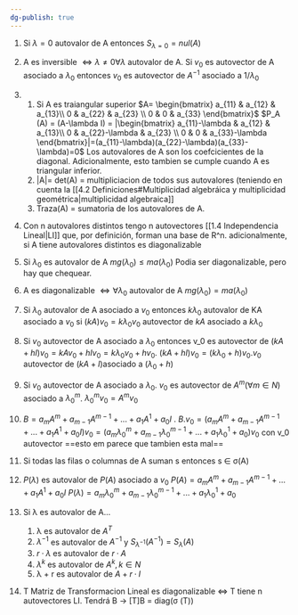 ```yaml
---
dg-publish: true
---
```

1) Si $\lambda = 0$ autovalor de A entonces $S_{ \lambda = 0}= nul(A)$
2) A es inversible $\iff \lambda \neq 0 \forall \lambda$ autovalor de A. Si $v_0$ es autovector de A asociado a $\lambda_0$ entonces $v_0$ es autovector de $A^{-1}$ asociado a $1/\lambda_0$
3) 
	1) Si A es traiangular superior $A= \begin{bmatrix} a_{11} & a_{12} & a_{13}\\ 0 & a_{22} & a_{23} \\ 0 & 0 & a_{33} \end{bmatrix}$ $P_A (A) = (A-\lambda I) = |\begin{bmatrix} a_{11}-\lambda & a_{12} & a_{13}\\ 0 & a_{22}-\lambda & a_{23} \\ 0 & 0 & a_{33}-\lambda \end{bmatrix}|=(a_{11}-\lambda)(a_{22}-\lambda)(a_{33}-\lambda)=0$ Los autovalores de A son los coefcicientes de la diagonal. Adicionalmente, esto tambien se cumple cuando A es triangular inferior.
	2) |A|= det(A) = multipliciacion de todos sus autovalores (teniendo en cuenta la [[4.2 Definiciones#Multiplicidad algebráica y multiplicidad geométrica|multiplicidad algebraica]]
	3) Traza(A) = sumatoria de los autovalores de A.
4) Con n autovalores distintos tengo n autovectores [[1.4 Independencia Lineal|LI]] que, por definición, forman una base de R^n. adicionalmente, si A tiene autovalores distintos es diagonalizable
5) Si $\lambda_0$ es autovalor de A $mg(\lambda_0)\leq ma(\lambda_0)$ Podia ser diagonalizable, pero hay que chequear.
6) A es diagonalizable $\iff \forall \lambda_0$ autovalor de A $mg(\lambda_0) = ma(\lambda_0)$ 
7) Si $\lambda_0$ autovalor de A asociado a $v_0$ entonces $k \lambda_0$ autovalor de KA asociado a $v_0$ si $(kA)v_0 = k \lambda_0 v_0$ autovector de $kA$ asociado a $k\lambda_0$
8) Si $v_0$ autovector de A asociado a $\lambda_0$ entonces v_0 es autovector de $(kA+hI)v_0 = kAv_0 + hIv_0 = k\lambda_0 v_0 + h v_0$. $(kA +hI)v_0 = (k \lambda_0 +h)v_0$.$v_0$ autovector de $(kA+I)$asociado a $(\lambda_0 + h)$
9) Si $v_0$ autovector de A asociado a $\lambda_0$. $v_0$ es autovector de $A^m (\forall m \in N)$ asociado a $\lambda_0^m$.
	$\lambda_0^m v_0 = A^m v_0$ 
1) $B = a_m A^m + a_{m-1} A^{m-1} +... +a_{1} A^{1}+ a_0 I$ . $B. v_0 = (a_m A^m + a_{m-1} A^{m-1} +... +a_{1} A^{1}+ a_0 I)v_0= (a_m \lambda_0^m + a_{m-1} \lambda_0^{m-1} +... +a_{1} \lambda_0^{1}+ a_0) v_0$  con v_0 autovector ==esto em parece que tambien esta mal==
2) Si todas las filas o columnas de A suman s entonces s ∈ σ(A)
3) $P(\lambda)$ es autovalor de $P(A)$ asociado a $v_0$
	$P(A) =  a_m A^m + a_{m-1} A^{m-1} +... +a_{1} A^{1}+ a_0 I$ 
	$P(\lambda) = a_m \lambda_0^m + a_{m-1} \lambda_0^{m-1} +... +a_{1} \lambda_0^{1}+ a_0$
13) Si λ es autovalor de A...
	1. λ es autovalor de $A^T$ 
	2. $λ ^{−1}$ es autovalor de $A^{−1}$ y $S_{λ^{−1}}(A^{−1}) = S_{\lambda}(A)$   
	3. $r · λ$ es autovalor de $r · A$
	4. $λ^k$ es autovalor de $A^k , k ∈ N$ 
	5. λ + r es autovalor de $A + r · I$

14) T Matriz de Transformacion Lineal es diagonalizable $\iff$ T tiene n autovectores LI. Tendrá  B -> [T]B = diag(σ (T))